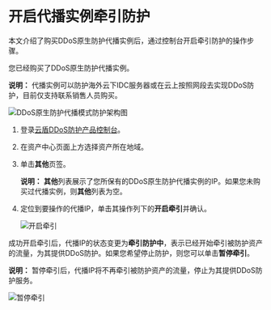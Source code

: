 # 开启代播实例牵引防护

本文介绍了购买DDoS原生防护代播实例后，通过控制台开启牵引防护的操作步骤。

您已经购买了DDoS原生防护代播实例。

**说明：** 代播实例可以防护海外云下IDC服务器或在云上按照网段去实现DDoS防护，目前仅支持联系销售人员购买。

![DDoS原生防护代播模式防护架构图](../images/p130462.png "DDoS原生防护代播模式防护架构图")

1.  登录[云盾DDoS防护产品控制台](https://yundun.console.aliyun.com/?p=ddosnext)。

2.  在资产中心页面上方选择资产所在地域。

3.  单击**其他**页签。

    **说明：** **其他**列表展示了您所保有的DDoS原生防护代播实例的IP。如果您未购买过代播实例，则**其他**列表为空。

4.  定位到要操作的代播IP，单击其操作列下的**开启牵引**并确认。

    ![开启牵引](https://static-aliyun-doc.oss-cn-hangzhou.aliyuncs.com/assets/img/zh-CN/9218858951/p130268.png)


成功开启牵引后，代播IP的状态变更为**牵引防护中**，表示已经开始牵引被防护资产的流量，为其提供DDoS防护。如果您希望停止防护，则您可以单击**暂停牵引**。

**说明：** 暂停牵引后，代播IP将不再牵引被防护资产的流量，停止为其提供DDoS防护服务。

![暂停牵引](https://static-aliyun-doc.oss-cn-hangzhou.aliyuncs.com/assets/img/zh-CN/9218858951/p130266.png)

